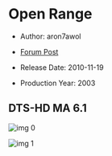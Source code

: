 # Open Range

* Author: aron7awol

* [Forum Post](https://www.avsforum.com/threads/bass-eq-for-filtered-movies.2995212/post-59241602)

* Release Date: 2010-11-19
* Production Year: 2003

## DTS-HD MA 6.1

![img 0](https://i.imgur.com/QgLDmzL.jpg)

![img 1](https://i.imgur.com/HQricFw.jpg)

